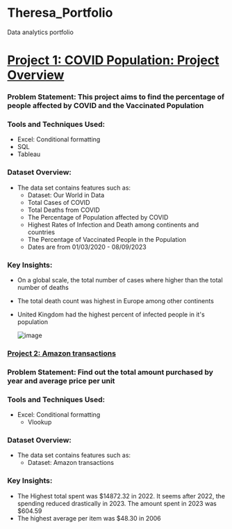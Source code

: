 # Theresa_Portfolio
Data analytics portfolio

# [Project 1:  COVID Population: Project Overview](https://github.com/osariemen1/PortfolioProjects)

### Problem Statement: This project aims to find the percentage of people affected by COVID and the Vaccinated Population

### Tools and Techniques Used:
- Excel: Conditional formatting 
- SQL
- Tableau

### Dataset Overview:
- The data set contains features such as:
    - Dataset: Our World in Data
    - Total Cases of COVID
    - Total Deaths from COVID
    - The Percentage of Population affected by COVID
    - Highest Rates of Infection and Death among continents and countries
    - The Percentage of Vaccinated People in the Population
    - Dates are from 01/03/2020 - 08/09/2023

### Key Insights:
- On a global scale, the total number of cases where higher than the total number of deaths
- The total death count was highest in Europe among other continents
- United Kingdom had the highest percent of infected people in it's population

  ![image](https://github.com/user-attachments/assets/55106ac5-4313-45a9-b364-ea29e171aa07)
  


### [Project 2: Amazon transactions](https://github.com/osariemen1/PortfolioProjects)

### Problem Statement: Find out the total amount purchased by year and average price per unit

### Tools and Techniques Used:
- Excel: Conditional formatting
   - Vlookup

### Dataset Overview:
- The data set contains features such as:
    - Dataset: Amazon transactions


### Key Insights:
- The Highest total spent was $14872.32 in 2022. It seems after 2022, the spending reduced drastically in 2023. The amount spent in 2023 was $604.59
- The highest average per item was $48.30 in 2006




